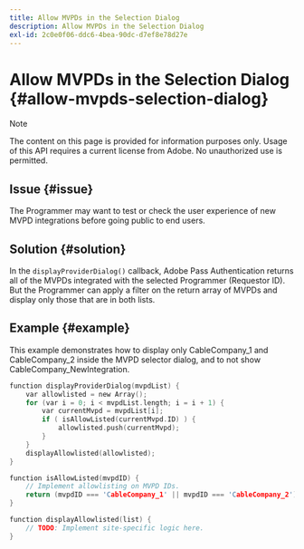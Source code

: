 ```yaml
---
title: Allow MVPDs in the Selection Dialog
description: Allow MVPDs in the Selection Dialog
exl-id: 2c0e0f06-ddc6-4bea-90dc-d7ef8e78d27e
---
```

# Allow MVPDs in the Selection Dialog {#allow-mvpds-selection-dialog}

>[!NOTE]
>
>The content on this page is provided for information purposes only. Usage of this API requires a current license from Adobe. No unauthorized use is permitted.

## Issue {#issue}

The Programmer may want to test or check the user experience of new MVPD integrations before going public to end users.

## Solution {#solution}

In the `displayProviderDialog()` callback, Adobe Pass Authentication returns all of the MVPDs integrated with the selected Programmer (Requestor ID). But the Programmer can apply a filter on the return array of MVPDs and display only those that are in both lists.

## Example {#example}

This example demonstrates how to display only CableCompany_1 and CableCompany_2 inside the MVPD selector dialog, and to not show CableCompany_NewIntegration.
 
```C
function displayProviderDialog(mvpdList) {
    var allowlisted = new Array();
    for (var i = 0; i < mvpdList.length; i = i + 1) {
        var currentMvpd = mvpdList[i];
        if ( isAllowListed(currentMvpd.ID) ) {
            allowlisted.push(currentMvpd);
        }
    }
    displayAllowlisted(allowlisted);
}

function isAllowListed(mvpdID) {
    // Implement allowlisting on MVPD IDs.
    return (mvpdID === 'CableCompany_1' || mvpdID === 'CableCompany_2');
}

function displayAllowlisted(list) {
    // TODO: Implement site-specific logic here.
}

```

<!--
**Related Information**
* [Prevent MVPDs from appearing in the Selection Dialog](/help/authentication/prevent-mvpd-selectn-dialog.md)
* **Code Samples**
* [Programmer integration guide](/help/authentication/programmer-integration-guide-overview.md)
-->

